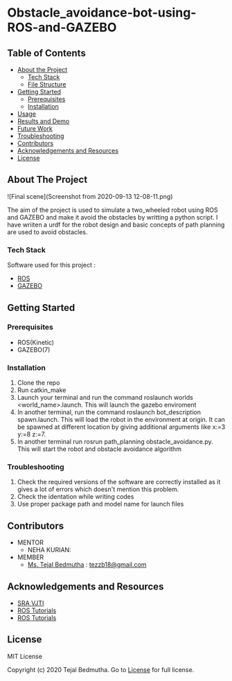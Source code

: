 # Obstacle_avoidance-bot-using-ROS-and-GAZEBO
## Table of Contents
* [About the Project](#about-the-project)
  * [Tech Stack](#tech-stack)
  * [File Structure](#file-structure)
* [Getting Started](#getting-started)
  * [Prerequisites](#prerequisites)
  * [Installation](#installation)
* [Usage](#usage)
* [Results and Demo](#results-and-demo)
* [Future Work](#future-work)
* [Troubleshooting](#troubleshooting)
* [Contributors](#contributors)
* [Acknowledgements and Resources](#acknowledgements-and-resources)
* [License](#license)

## About The Project
![Final scene](Screenshot from 2020-09-13 12-08-11.png)

The aim of the project is used to simulate a two_wheeled robot using ROS and GAZEBO and make it avoid the obstacles by writting a python script.
I have wriiten a urdf for the robot design and basic concepts of path planning are used to avoid obstacles.

### Tech Stack
Software used for this project :  
  * [ROS](http://wiki.ros.org/kinetic)
  * [GAZEBO](http://wiki.ros.org/gazebo_ros_pkgs)
   
## Getting Started

### Prerequisites
  * ROS(Kinetic)
  * GAZEBO(7)
  

### Installation
1. Clone the repo
2. Run catkin_make 
3. Launch your terminal and run the command roslaunch worlds <world_name>.launch. This will launch the gazebo enviroment
4. In another terminal, run the command roslaunch bot_description spawn.launch. This will load the robot in the environment at origin. It can be spawned at different location by giving additional arguments like x:=3 y:=8 z:=7.
5. In another terminal run rosrun path_planning obstacle_avoidance.py. This will start the robot and obstacle avoidance algorithm

### Troubleshooting 
1. Check the required versions of the software are correctly installed as it gives a lot of errors which doesn't mention this problem.
2. Check the identation while writing codes
3. Use proper package path and model name for launch files

## Contributors
 * MENTOR
   * NEHA KURIAN:
 * MEMBER
   * [Ms. Tejal Bedmutha](https://github.com/Tejal-19) : tezzb18@gmail.com
  
## Acknowledgements and Resources
* [SRA VJTI](http://sra.vjti.info/)   
* [ROS Tutorials](https://youtu.be/PyC4Vj3NUUY)
* [ROS Tutorials](https://www.theconstructsim.com/ros-projects-exploring-ros-using-2-wheeled-robot-part-1/)

## License
  MIT License  
  
  Copyright (c) 2020 Tejal Bedmutha.
  Go to [License](LICENSE) for full license. 
 
 




